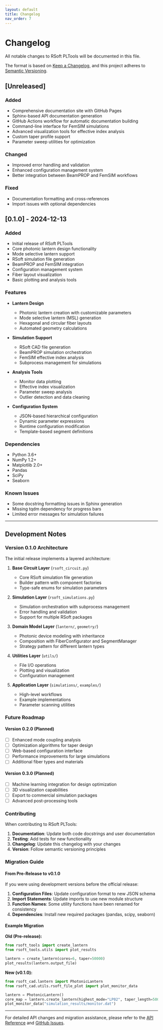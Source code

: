 ```yaml
---
layout: default
title: Changelog
nav_order: 7
---
```


# Changelog

All notable changes to RSoft PLTools will be documented in this file.

The format is based on [Keep a Changelog](https://keepachangelog.com/en/1.0.0/),
and this project adheres to [Semantic Versioning](https://semver.org/spec/v2.0.0.html).

## [Unreleased]

### Added
- Comprehensive documentation site with GitHub Pages
- Sphinx-based API documentation generation
- GitHub Actions workflow for automatic documentation building
- Command-line interface for FemSIM simulations
- Advanced visualization tools for effective index analysis
- Custom taper profile support
- Parameter sweep utilities for optimization

### Changed
- Improved error handling and validation
- Enhanced configuration management system
- Better integration between BeamPROP and FemSIM workflows

### Fixed
- Documentation formatting and cross-references
- Import issues with optional dependencies

## [0.1.0] - 2024-12-13

### Added
- Initial release of RSoft PLTools
- Core photonic lantern design functionality
- Mode selective lantern support
- RSoft simulation file generation
- BeamPROP and FemSIM integration
- Configuration management system
- Fiber layout visualization
- Basic plotting and analysis tools

### Features
- **Lantern Design**
  - Photonic lantern creation with customizable parameters
  - Mode selective lantern (MSL) generation
  - Hexagonal and circular fiber layouts
  - Automated geometry calculations

- **Simulation Support**
  - RSoft CAD file generation
  - BeamPROP simulation orchestration
  - FemSIM effective index analysis
  - Subprocess management for simulations

- **Analysis Tools**
  - Monitor data plotting
  - Effective index visualization
  - Parameter sweep analysis
  - Outlier detection and data cleaning

- **Configuration System**
  - JSON-based hierarchical configuration
  - Dynamic parameter expressions
  - Runtime configuration modification
  - Template-based segment definitions

### Dependencies
- Python 3.6+
- NumPy 1.2+
- Matplotlib 2.0+
- Pandas
- SciPy
- Seaborn

### Known Issues
- Some docstring formatting issues in Sphinx generation
- Missing tqdm dependency for progress bars
- Limited error messages for simulation failures

---

## Development Notes

### Version 0.1.0 Architecture

The initial release implements a layered architecture:

1. **Base Circuit Layer** (`rsoft_circuit.py`)
   - Core RSoft simulation file generation
   - Builder pattern with component factories
   - Type-safe enums for simulation parameters

2. **Simulation Layer** (`rsoft_simulations.py`)
   - Simulation orchestration with subprocess management
   - Error handling and validation
   - Support for multiple RSoft packages

3. **Domain Model Layer** (`lantern/`, `geometry/`)
   - Photonic device modeling with inheritance
   - Composition with FiberConfigurator and SegmentManager
   - Strategy pattern for different lantern types

4. **Utilities Layer** (`utils/`)
   - File I/O operations
   - Plotting and visualization
   - Configuration management

5. **Application Layer** (`simulations/`, `examples/`)
   - High-level workflows
   - Example implementations
   - Parameter scanning utilities

### Future Roadmap

#### Version 0.2.0 (Planned)
- [ ] Enhanced mode coupling analysis
- [ ] Optimization algorithms for taper design
- [ ] Web-based configuration interface
- [ ] Performance improvements for large simulations
- [ ] Additional fiber types and materials

#### Version 0.3.0 (Planned)
- [ ] Machine learning integration for design optimization
- [ ] 3D visualization capabilities
- [ ] Export to commercial simulation packages
- [ ] Advanced post-processing tools

### Contributing

When contributing to RSoft PLTools:

1. **Documentation**: Update both code docstrings and user documentation
2. **Testing**: Add tests for new functionality
3. **Changelog**: Update this changelog with your changes
4. **Version**: Follow semantic versioning principles

### Migration Guide

#### From Pre-Release to v0.1.0

If you were using development versions before the official release:

1. **Configuration Files**: Update configuration format to new JSON schema
2. **Import Statements**: Update imports to use new module structure
3. **Function Names**: Some utility functions have been renamed for consistency
4. **Dependencies**: Install new required packages (pandas, scipy, seaborn)

#### Example Migration

**Old (Pre-release):**
```python
from rsoft_tools import create_lantern
from rsoft_tools.utils import plot_results

lantern = create_lantern(cores=6, taper=50000)
plot_results(lantern.output_file)
```

**New (v0.1.0):**
```python
from rsoft_cad.lantern import PhotonicLantern
from rsoft_cad.utils.rsoft_file_plot import plot_monitor_data

lantern = PhotonicLantern()
core_map = lantern.create_lantern(highest_mode="LP02", taper_length=50000)
plot_monitor_data("simulation_results/monitor.dat")
```

---

For detailed API changes and migration assistance, please refer to the [API Reference](api-reference.html) and [GitHub Issues](https://github.com/SAIL-Labs/rsoft-pltools/issues).